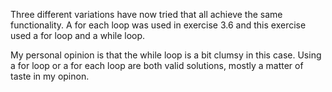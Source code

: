 Three different variations have now tried that all achieve the same functionality. A for each loop was used in exercise 3.6 and this exercise used a for loop and a while loop.  

My personal opinion is that the while loop is a bit clumsy in this case. Using a for loop or a for each loop are both valid solutions, mostly a matter of taste in my opinon.  
